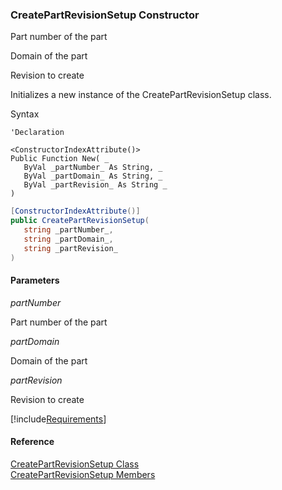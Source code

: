 ﻿### CreatePartRevisionSetup Constructor

Part number of the part

Domain of the part

Revision to create

Initializes a new instance of the CreatePartRevisionSetup class.

Syntax

```vbnet
'Declaration

<ConstructorIndexAttribute()>
Public Function New( _
   ByVal _partNumber_ As String, _
   ByVal _partDomain_ As String, _
   ByVal _partRevision_ As String _
)
```

```csharp
[ConstructorIndexAttribute()]
public CreatePartRevisionSetup( 
   string _partNumber_,
   string _partDomain_,
   string _partRevision_
)
```

#### Parameters

_partNumber_

Part number of the part

_partDomain_

Domain of the part

_partRevision_

Revision to create

[!include[Requirements](../partials/requirements.md)]

#### Reference

[CreatePartRevisionSetup Class](FChoice.Toolkits.Clarify~FChoice.Toolkits.Clarify.Interfaces.CreatePartRevisionSetup.md)  
[CreatePartRevisionSetup Members](FChoice.Toolkits.Clarify~FChoice.Toolkits.Clarify.Interfaces.CreatePartRevisionSetup_members.md)